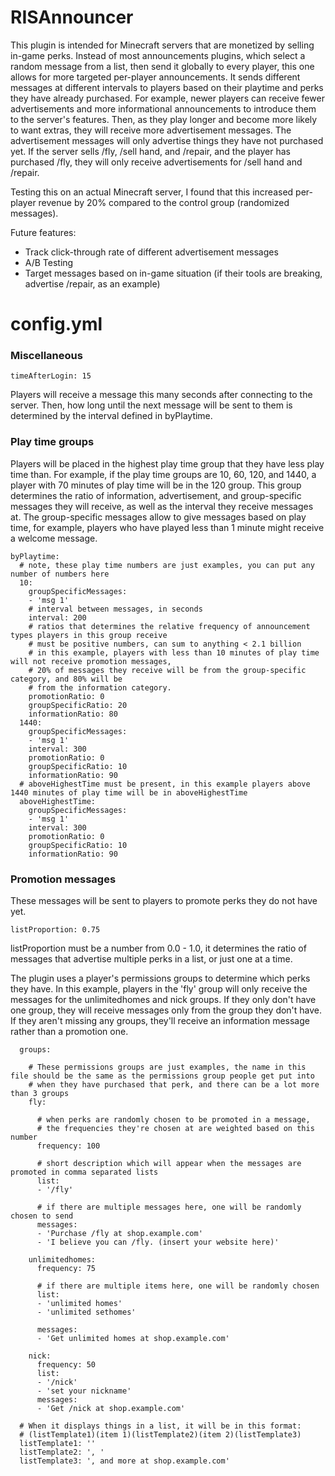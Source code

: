 # RISAnnouncer
This plugin is intended for Minecraft servers that are monetized by selling in-game perks. Instead of most announcements plugins, which select a random message from a list, then send it globally to every player, this one allows for more targeted per-player announcements. It sends different messages at different intervals to players based on their playtime and perks they have already purchased. For example, newer players can receive fewer advertisements and more informational announcements to introduce them to the server's features. Then, as they play longer and become more likely to want extras, they will receive more advertisement messages. The advertisement messages will only advertise things they have not purchased yet. If the server sells /fly, /sell hand, and /repair, and the player has purchased /fly, they will only receive advertisements for /sell hand and /repair.

Testing this on an actual Minecraft server, I found that this increased per-player revenue by 20% compared to the control group (randomized messages).

Future features:
* Track click-through rate of different advertisement messages
* A/B Testing
* Target messages based on in-game situation (if their tools are breaking, advertise /repair, as an example)

# config.yml
### Miscellaneous
```
timeAfterLogin: 15
```
Players will receive a message this many seconds after connecting to the server. Then, how long until the next message will be sent to them is determined by the interval defined in byPlaytime.
### Play time groups
Players will be placed in the highest play time group that they have less play time than. For example, if the play time groups are 10, 60, 120, and 1440, a player with 70 minutes of play time will be in the 120 group. This group determines the ratio of information, advertisement, and group-specific messages they will receive, as well as the interval they receive messages at. The group-specific messages allow to give messages based on play time, for example, players who have played less than 1 minute might receive a welcome message.
```
byPlaytime:
  # note, these play time numbers are just examples, you can put any number of numbers here
  10:
    groupSpecificMessages:
    - 'msg 1'
    # interval between messages, in seconds
    interval: 200
    # ratios that determines the relative frequency of announcement types players in this group receive 
    # must be positive numbers, can sum to anything < 2.1 billion
    # in this example, players with less than 10 minutes of play time will not receive promotion messages,
    # 20% of messages they receive will be from the group-specific category, and 80% will be 
    # from the information category.
    promotionRatio: 0
    groupSpecificRatio: 20
    informationRatio: 80
  1440:
    groupSpecificMessages:
    - 'msg 1'
    interval: 300
    promotionRatio: 0
    groupSpecificRatio: 10
    informationRatio: 90
  # aboveHighestTime must be present, in this example players above 1440 minutes of play time will be in aboveHighestTime
  aboveHighestTime:
    groupSpecificMessages:
    - 'msg 1'
    interval: 300
    promotionRatio: 0
    groupSpecificRatio: 10
    informationRatio: 90
```
### Promotion messages
These messages will be sent to players to promote perks they do not have yet.
```
listProportion: 0.75
```
listProportion must be a number from 0.0 - 1.0, it determines the ratio of messages that advertise multiple perks in a list, or just one at a time.

The plugin uses a player's permissions groups to determine which perks they have. In this example, players in the 'fly' group will only receive the messages for the unlimitedhomes and nick groups. If they only don't have one group, they will receive messages only from the group they don't have. If they aren't missing any groups, they'll receive an information message rather than a promotion one.
```
  groups:
  
    # These permissions groups are just examples, the name in this file should be the same as the permissions group people get put into
    # when they have purchased that perk, and there can be a lot more than 3 groups
    fly:
    
      # when perks are randomly chosen to be promoted in a message, 
      # the frequencies they're chosen at are weighted based on this number
      frequency: 100
      
      # short description which will appear when the messages are promoted in comma separated lists
      list:
      - '/fly'
      
      # if there are multiple messages here, one will be randomly chosen to send
      messages:
      - 'Purchase /fly at shop.example.com'
      - 'I believe you can /fly. (insert your website here)'
      
    unlimitedhomes:
      frequency: 75
      
      # if there are multiple items here, one will be randomly chosen
      list:
      - 'unlimited homes'
      - 'unlimited sethomes'
      
      messages:
      - 'Get unlimited homes at shop.example.com'
      
    nick:
      frequency: 50
      list:
      - '/nick'
      - 'set your nickname'
      messages:
      - 'Get /nick at shop.example.com'
      
  # When it displays things in a list, it will be in this format:  
  # (listTemplate1)(item 1)(listTemplate2)(item 2)(listTemplate3)
  listTemplate1: ''
  listTemplate2: ', '
  listTemplate3: ', and more at shop.example.com'
```
